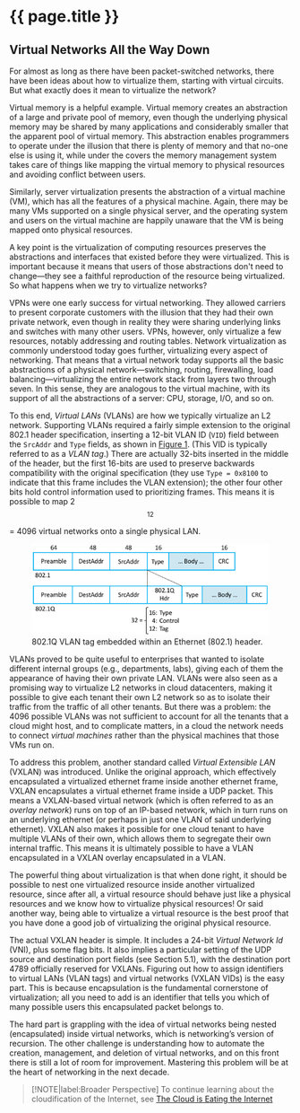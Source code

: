 # {{ page.title }}

## Virtual Networks All the Way Down

For almost as long as there have been packet-switched networks, there
have been ideas about how to virtualize them, starting with virtual
circuits. But what exactly does it mean to virtualize the network?
 
Virtual memory is a helpful example. Virtual memory creates an
abstraction of a large and private pool of memory, even though the
underlying physical memory may be shared by many applications
and considerably smaller that the apparent pool of virtual
memory. This abstraction enables programmers to operate under the
illusion that there is plenty of memory and that no-one else is using
it, while under the covers the memory management system takes care of
things like mapping the virtual memory to physical resources and
avoiding conflict between users.
 
Similarly, server virtualization presents the abstraction of a virtual
machine (VM), which has all the features of a physical machine. Again,
there may be many VMs supported on a single physical server, and the
operating system and users on the virtual machine are happily unaware
that the VM is being mapped onto physical resources.
 
A key point is the virtualization of computing resources preserves the
abstractions and interfaces that existed before they were virtualized.
This is important because it means that users of those abstractions
don't need to change—they see a faithful reproduction of the resource
being virtualized. So what happens when we try to virtualize networks?
 
VPNs were one early success for virtual networking. They allowed
carriers to present corporate customers with the illusion that they
had their own private network, even though in reality they were
sharing underlying links and switches with many other users.  VPNs,
however, only virtualize a few resources, notably addressing and
routing tables. Network virtualization as commonly understood today
goes further, virtualizing every aspect of networking. That means that
a virtual network today supports all the basic abstractions of a
physical network—switching, routing, firewalling, load
balancing—virtualizing the entire network stack from layers two
through seven. In this sense, they are analogous to the virtual
machine, with its support of all the abstractions of a server: CPU,
storage, I/O, and so on.
 
To this end, *Virtual LANs* (VLANs) are how we typically virtualize an
L2 network. Supporting VLANs required a fairly simple extension to the
original 802.1 header specification, inserting a 12-bit VLAN ID
(`VID`) field between the `SrcAddr` and `Type` fields, as shown in
[Figure 1](#vlan). (This VID is typically referred to as a *VLAN tag*.)
There are actually 32-bits inserted in the middle of the header, but
the first 16-bits are used to preserve backwards compatibility with
the original specification (they use `Type = 0x8100` to indicate that
this frame includes the VLAN extension); the other four other bits
hold control information used to prioritizing frames. This means it is
possible to map 2$$^{12}$$ = 4096 virtual networks onto a single
physical LAN.

<figure class="line">
	<a id="vlan"></a>
	<img src="figures/impl/Slide4.png" width="500px"/>
	<figcaption>802.1Q VLAN tag embedded within an Ethernet (802.1) 
	header.</figcaption>
</figure>
 
VLANs proved to be quite useful to enterprises that wanted to isolate
different internal groups (e.g., departments, labs), giving each of
them the appearance of having their own private LAN. VLANs were also seen
as a promising way to virtualize L2 networks in cloud datacenters,
making it possible to give each tenant their own L2 network so as to
isolate their traffic from the traffic of all other tenants. But there
was a problem: the 4096 possible VLANs was not sufficient to account
for all the tenants that a cloud might host, and to complicate
matters, in a cloud the network needs to connect *virtual machines*
rather than the physical machines that those VMs run on.
 
To address this problem, another standard called *Virtual Extensible
LAN* (VXLAN) was introduced. Unlike the original approach, which
effectively encapsulated a virtualized ethernet frame inside another
ethernet frame, VXLAN encapsulates a virtual ethernet frame inside a
UDP packet. This means a VXLAN-based virtual network (which is often
referred to as an *overlay network*) runs on top of an IP-based
network, which in turn runs on an underlying ethernet (or perhaps in
just one VLAN of said underlying ethernet). VXLAN also makes it
possible for one cloud tenant to have multiple VLANs of their own,
which allows them to segregate their own internal traffic. This means
it is ultimately possible to have a VLAN encapsulated in a VXLAN overlay
encapsulated in a VLAN.

The powerful thing about virtualization is that when done
right, it should be possible to nest one virtualized resource inside
another virtualized resource, since after all, a virtual resource
should behave just like a physical resources and we know how to
virtualize physical resources! Or said another way, being able to
virtualize a virtual resource is the best proof that you have done a
good job of virtualizing the original physical resource.
 
The actual VXLAN header is simple. It includes a 24-bit *Virtual
Network Id* (VNI), plus some flag bits. It also implies a particular
setting of the UDP source and destination port fields (see
Section 5.1), with the destination port 4789 officially reserved for
VXLANs. Figuring out how to assign identifiers to virtual LANs (VLAN
tags) and virtual networks (VXLAN VIDs) is the easy part. This is
because encapsulation is the fundamental cornerstone of
virtualization; all you need to add is an identifier that tells you
which of many possible users this encapsulated packet belongs to.

The hard part is grappling with the idea of virtual networks being
nested (encapsulated) inside virtual networks, which is networking’s
version of recursion. The other challenge is understanding how to
automate the creation, management, and deletion of virtual networks,
and on this front there is still a lot of room for improvement.
Mastering this problem will be at the heart of networking in the next
decade.

> [!NOTE|label:Broader Perspective]
> To continue learning about the cloudification of the Internet, see
> [The Cloud is Eating the Internet](../scaling/trend.md)
